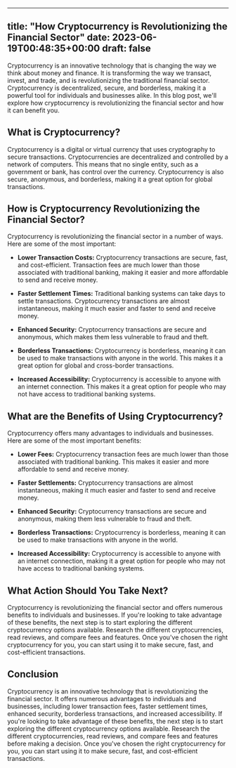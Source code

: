 
---
title: "How Cryptocurrency is Revolutionizing the Financial Sector"
date: 2023-06-19T00:48:35+00:00
draft: false
---

Cryptocurrency is an innovative technology that is changing the way we think about money and finance. It is transforming the way we transact, invest, and trade, and is revolutionizing the traditional financial sector. Cryptocurrency is decentralized, secure, and borderless, making it a powerful tool for individuals and businesses alike. In this blog post, we'll explore how cryptocurrency is revolutionizing the financial sector and how it can benefit you.

## What is Cryptocurrency?

Cryptocurrency is a digital or virtual currency that uses cryptography to secure transactions. Cryptocurrencies are decentralized and controlled by a network of computers. This means that no single entity, such as a government or bank, has control over the currency. Cryptocurrency is also secure, anonymous, and borderless, making it a great option for global transactions.

## How is Cryptocurrency Revolutionizing the Financial Sector?

Cryptocurrency is revolutionizing the financial sector in a number of ways. Here are some of the most important:

- **Lower Transaction Costs:** Cryptocurrency transactions are secure, fast, and cost-efficient. Transaction fees are much lower than those associated with traditional banking, making it easier and more affordable to send and receive money.

- **Faster Settlement Times:** Traditional banking systems can take days to settle transactions. Cryptocurrency transactions are almost instantaneous, making it much easier and faster to send and receive money.

- **Enhanced Security:** Cryptocurrency transactions are secure and anonymous, which makes them less vulnerable to fraud and theft.

- **Borderless Transactions:** Cryptocurrency is borderless, meaning it can be used to make transactions with anyone in the world. This makes it a great option for global and cross-border transactions.

- **Increased Accessibility:** Cryptocurrency is accessible to anyone with an internet connection. This makes it a great option for people who may not have access to traditional banking systems.

## What are the Benefits of Using Cryptocurrency?

Cryptocurrency offers many advantages to individuals and businesses. Here are some of the most important benefits:

- **Lower Fees:** Cryptocurrency transaction fees are much lower than those associated with traditional banking. This makes it easier and more affordable to send and receive money.

- **Faster Settlements:** Cryptocurrency transactions are almost instantaneous, making it much easier and faster to send and receive money.

- **Enhanced Security:** Cryptocurrency transactions are secure and anonymous, making them less vulnerable to fraud and theft.

- **Borderless Transactions:** Cryptocurrency is borderless, meaning it can be used to make transactions with anyone in the world.

- **Increased Accessibility:** Cryptocurrency is accessible to anyone with an internet connection, making it a great option for people who may not have access to traditional banking systems.

## What Action Should You Take Next?

Cryptocurrency is revolutionizing the financial sector and offers numerous benefits to individuals and businesses. If you're looking to take advantage of these benefits, the next step is to start exploring the different cryptocurrency options available. Research the different cryptocurrencies, read reviews, and compare fees and features. Once you've chosen the right cryptocurrency for you, you can start using it to make secure, fast, and cost-efficient transactions.

## Conclusion

Cryptocurrency is an innovative technology that is revolutionizing the financial sector. It offers numerous advantages to individuals and businesses, including lower transaction fees, faster settlement times, enhanced security, borderless transactions, and increased accessibility. If you're looking to take advantage of these benefits, the next step is to start exploring the different cryptocurrency options available. Research the different cryptocurrencies, read reviews, and compare fees and features before making a decision. Once you've chosen the right cryptocurrency for you, you can start using it to make secure, fast, and cost-efficient transactions.